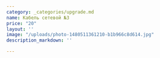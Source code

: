 ```yaml
---
category: _categories/upgrade.md
name: Кабель сетевой №3
price: "20"
layout: ''
image: "/uploads/photo-1480511361210-b1b966c8d614.jpg"
description_markdown: ''

---
```


